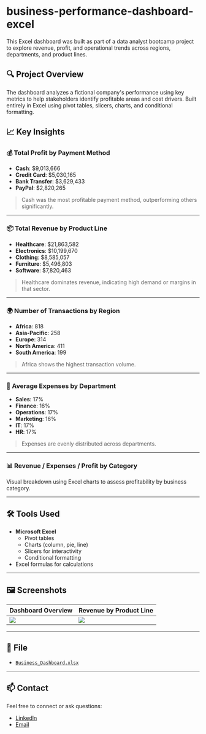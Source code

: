 # business-performance-dashboard-excel

This Excel dashboard was built as part of a data analyst bootcamp project to explore revenue, profit, and operational trends across regions, departments, and product lines.

## 🔍 Project Overview

The dashboard analyzes a fictional company's performance using key metrics to help stakeholders identify profitable areas and cost drivers. Built entirely in Excel using pivot tables, slicers, charts, and conditional formatting.

## 📈 Key Insights

### 💰 Total Profit by Payment Method
- **Cash**: $9,013,666  
- **Credit Card**: $5,030,165  
- **Bank Transfer**: $3,629,433  
- **PayPal**: $2,820,265  

> Cash was the most profitable payment method, outperforming others significantly.

---

### 📦 Total Revenue by Product Line
- **Healthcare**: $21,863,582  
- **Electronics**: $10,199,670  
- **Clothing**: $8,585,057  
- **Furniture**: $5,496,803  
- **Software**: $7,820,463  

> Healthcare dominates revenue, indicating high demand or margins in that sector.

---

### 🌍 Number of Transactions by Region
- **Africa**: 818  
- **Asia-Pacific**: 258  
- **Europe**: 314  
- **North America**: 411  
- **South America**: 199  

> Africa shows the highest transaction volume.

---

### 💼 Average Expenses by Department
- **Sales**: 17%  
- **Finance**: 16%  
- **Operations**: 17%  
- **Marketing**: 16%  
- **IT**: 17%  
- **HR**: 17%  

> Expenses are evenly distributed across departments.

---

### 📊 Revenue / Expenses / Profit by Category
Visual breakdown using Excel charts to assess profitability by business category.

---

## 🛠️ Tools Used

- **Microsoft Excel**
  - Pivot tables
  - Charts (column, pie, line)
  - Slicers for interactivity
  - Conditional formatting
- Excel formulas for calculations

---

## 🖼️ Screenshots

| Dashboard Overview | Revenue by Product Line |
|--------------------|-------------------------|
| ![](screenshots/dashboard-overview.png) | ![](screenshots/revenue-by-product-line.png) |

---

## 📁 File

- [`Business_Dashboard.xlsx`](Business_Dashboard.xlsx)

---

## 📫 Contact

Feel free to connect or ask questions:
- [LinkedIn](https://www.linkedin.com/in/joelsantossss/)
- [Email](joelsantos@my.ccsu.edu)
